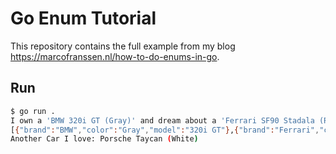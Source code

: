 # Go Enum Tutorial

This repository contains the full example from my blog <https://marcofranssen.nl/how-to-do-enums-in-go>.

## Run

```bash
$ go run .
I own a 'BMW 320i GT (Gray)' and dream about a 'Ferrari SF90 Stadala (Red)'…
[{"brand":"BMW","color":"Gray","model":"320i GT"},{"brand":"Ferrari","color":"Red","model":"SF90 Stadala"}]
Another Car I love: Porsche Taycan (White)
```
